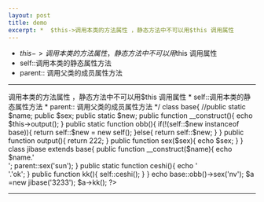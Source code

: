 ```yaml
---
layout: post
title: demo
excerpt: *	$this->调用本类的方法属性 ，静态方法中不可以用$this 调用属性
---
```

*	$this->调用本类的方法属性 ，静态方法中不可以用$this 调用属性
*	self::调用本类的静态属性方法
*	parent:: 调用父类的成员属性方法
----------------------------

<?php
/**
*	$this->调用本类的方法属性 ，静态方法中不可以用$this 调用属性
*	self::调用本类的静态属性方法
*	parent:: 调用父类的成员属性方法
*/
	
	class base{
		//public static $name;
		public $sex;
		public static $new;
		
		public function __construct(){
			echo $this->output();
		}
		public static function obb(){
			if(!(self::$new instanceof base)){
				return  self::$new = new self();	
			}else{
				return self::$new;
			}
		}
		
		public function output(){
			return 222;
		}
		
		public function sex($sex){
			echo  $sex;
			
		}
	}
	
	
	class jibase extends base{
		public function __construct($name){
			echo $name.'<br>';
			parent::sex('sun');
		}
		
		public static function ceshi(){
			echo '<br>'.'ok';
		}
		
		public function kk(){
			self::ceshi();
		}
		
	}
	

	echo base::obb()->sex('nv');
	
	$a =new jibase('3233');
	$a->kk();
?>
-----------------------
